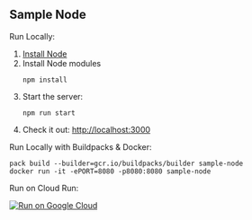 Sample Node
-----------

Run Locally:
1. [Install Node](https://nodejs.org/en/download/)
1. Install Node modules
    ```
    npm install
    ```
1. Start the server:
    ```
    npm run start
    ```
1. Check it out: [http://localhost:3000](http://localhost:3000)

Run Locally with Buildpacks & Docker:
```
pack build --builder=gcr.io/buildpacks/builder sample-node
docker run -it -ePORT=8080 -p8080:8080 sample-node
```

Run on Cloud Run:

[![Run on Google Cloud](https://deploy.cloud.run/button.svg)](https://deploy.cloud.run)

